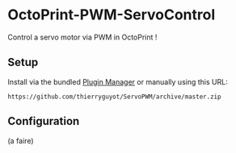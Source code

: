 # OctoPrint-PWM-ServoControl

Control a servo motor via PWM in OctoPrint !

## Setup

Install via the bundled [Plugin Manager](https://github.com/foosel/OctoPrint/wiki/Plugin:-Plugin-Manager)
or manually using this URL:

    https://github.com/thierryguyot/ServoPWM/archive/master.zip


## Configuration

(a faire)
